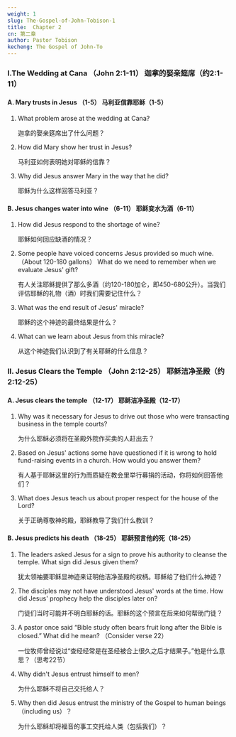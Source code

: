 ```yaml
---
weight: 1
slug: The-Gospel-of-John-Tobison-1
title:  Chapter 2 
cn: 第二章
author: Pastor Tobison
kecheng: The Gospel of John-To
---
```


### I.The Wedding at Cana （John 2:1-11） 迦拿的娶亲筵席（约2:1-11）

#### A. Mary trusts in Jesus （1-5） 马利亚信靠耶稣（1-5）

1. What problem arose at the wedding at Cana? 

    迦拿的娶亲筵席出了什么问题？

2. How did Mary show her trust in Jesus?

    马利亚如何表明她对耶稣的信靠？

3. Why did Jesus answer Mary in the way that he did?

    耶稣为什么这样回答马利亚？

#### B. Jesus changes water into wine （6-11） 耶稣变水为酒（6-11）

1. How did Jesus respond to the shortage of wine?

    耶稣如何回应缺酒的情况？

2. Some people have voiced concerns Jesus provided so much wine. （About 120-180 gallons） What do we need to remember when we evaluate Jesus' gift?

    有人关注耶稣提供了那么多酒（约120-180加仑，即450-680公升）。当我们评估耶稣的礼物（酒）时我们需要记住什么？

3. What was the end result of Jesus' miracle?

    耶稣的这个神迹的最终结果是什么？

4. What can we learn about Jesus from this miracle?

    从这个神迹我们认识到了有关耶稣的什么信息？

### II. Jesus Clears the Temple （John 2:12-25） 耶稣洁净圣殿（约2:12-25）

#### A. Jesus clears the temple （12-17） 耶稣洁净圣殿（12-17）

1. Why was it necessary for Jesus to drive out those who were transacting business in the temple courts?

    为什么耶稣必须将在圣殿外院作买卖的人赶出去？

2. Based on Jesus' actions some have questioned if it is wrong to hold fund-raising events in a church. How would you answer them?

    有人基于耶稣这里的行为而质疑在教会里举行募捐的活动，你将如何回答他们？

3. What does Jesus teach us about proper respect for the house of the Lord?

    关于正确尊敬神的殿，耶稣教导了我们什么教训？

#### B. Jesus predicts his death （18-25） 耶稣预言他的死（18-25）

1. The leaders asked Jesus for a sign to prove his authority to cleanse the temple. What sign did Jesus given them?

    犹太领袖要耶稣显神迹来证明他洁净圣殿的权柄。耶稣给了他们什么神迹？

2. The disciples may not have understood Jesus' words at the time. How did Jesus' prophecy help the disciples later on?

    门徒们当时可能并不明白耶稣的话。耶稣的这个预言在后来如何帮助门徒？

3. A pastor once said “Bible study often bears fruit long after the Bible is closed.” What did he mean? （Consider verse 22）

    一位牧师曾经说过“查经经常是在圣经被合上很久之后才结果子。”他是什么意思？（思考22节）

4. Why didn't Jesus entrust himself to men? 

    为什么耶稣不将自己交托给人？

5. Why then did Jesus entrust the ministry of the Gospel to human beings （including us）？

    为什么耶稣却将福音的事工交托给人类（包括我们）？